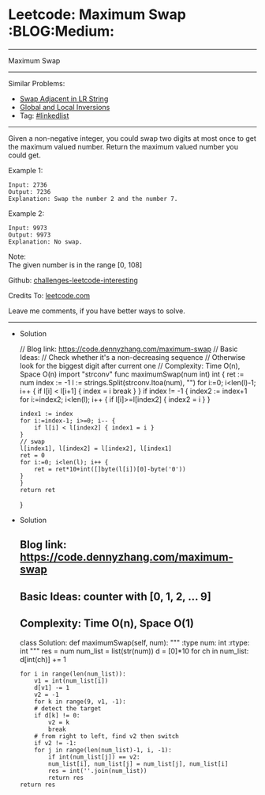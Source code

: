 
# Leetcode: Maximum Swap     :BLOG:Medium:

---

Maximum Swap  

---

Similar Problems:  

-   [Swap Adjacent in LR String](https://code.dennyzhang.com/swap-adjacent-in-lr-string)
-   [Global and Local Inversions](https://code.dennyzhang.com/global-and-local-inversions)
-   Tag: [#linkedlist](https://code.dennyzhang.com/tag/linkedlist)

---

Given a non-negative integer, you could swap two digits at most once to get the maximum valued number. Return the maximum valued number you could get.  

Example 1:  

    Input: 2736
    Output: 7236
    Explanation: Swap the number 2 and the number 7.

Example 2:  

    Input: 9973
    Output: 9973
    Explanation: No swap.

Note:  
The given number is in the range [0, 108]  

Github: [challenges-leetcode-interesting](https://github.com/DennyZhang/challenges-leetcode-interesting/tree/master/problems/maximum-swap)  

Credits To: [leetcode.com](https://leetcode.com/problems/maximum-swap/description/)  

Leave me comments, if you have better ways to solve.  

---

-   Solution

    // Blog link: https://code.dennyzhang.com/maximum-swap
    // Basic Ideas:
    // Check whether it's a non-decreasing sequence
    // Otherwise look for the biggest digit after current one
    // Complexity: Time O(n), Space O(n)
    import "strconv"
    func maximumSwap(num int) int {
        ret := num
        index := -1
        l := strings.Split(strconv.Itoa(num), "")
        for i:=0; i<len(l)-1; i++ {
    	if l[i] < l[i+1] {
    	    index = i
    	    break
    	}
        }
        if index != -1 {
    	index2 := index+1
    	for i:=index2; i<len(l); i++ {
    	    if l[i]>=l[index2] { index2 = i }
    	}
    
    	index1 := index
    	for i:=index-1; i>=0; i-- {
    	    if l[i] < l[index2] { index1 = i }
    	}
    	// swap
    	l[index1], l[index2] = l[index2], l[index1]
    	ret = 0
    	for i:=0; i<len(l); i++ {
    	    ret = ret*10+int([]byte(l[i])[0]-byte('0'))
    	}
        }
        return ret
    }

-   Solution

    ## Blog link: https://code.dennyzhang.com/maximum-swap
    ## Basic Ideas: counter with [0, 1, 2, ... 9]
    ##
    ## Complexity: Time O(n), Space O(1)
    class Solution:
        def maximumSwap(self, num):
    	"""
    	:type num: int
    	:rtype: int
    	"""
    	res = num
    	num_list = list(str(num))
    	d = [0]*10
    	for ch in num_list: d[int(ch)] += 1
    
    	for i in range(len(num_list)):
    	    v1 = int(num_list[i])
    	    d[v1] -= 1
    	    v2 = -1
    	    for k in range(9, v1, -1):
    		# detect the target
    		if d[k] != 0:
    		    v2 = k
    		    break
    	    # from right to left, find v2 then switch
    	    if v2 != -1:
    		for j in range(len(num_list)-1, i, -1):
    		    if int(num_list[j]) == v2:
    			num_list[i], num_list[j] = num_list[j], num_list[i]
    			res = int(''.join(num_list))
    			return res
    	return res

